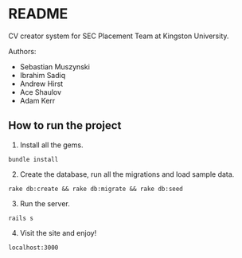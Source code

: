 README
======

CV creator system for SEC Placement Team at Kingston University.

Authors:
- Sebastian Muszynski
- Ibrahim Sadiq
- Andrew Hirst
- Ace Shaulov
- Adam Kerr

How to run the project
------

1. Install all the gems.

  ```
  bundle install
  ```

2. Create the database, run all the migrations and load sample data.

  ```
  rake db:create && rake db:migrate && rake db:seed
  ```

3. Run the server.

  ```
  rails s
  ```

4. Visit the site and enjoy!

  ```
  localhost:3000
  ```